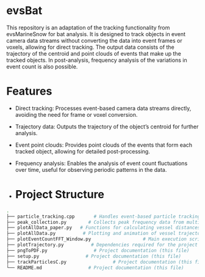 # evsBat
This repository is an adaptation of the tracking functionality from evsMarineSnow for bat analysis.
It is designed to track objects in event camera data streams without converting the data into event frames or voxels, allowing for direct tracking.
The output data consists of the trajectory of the centroid and point clouds of events that make up the tracked objects. 
In post-analysis, frequency analysis of the variations in event count is also possible.

# Features
- Direct tracking: Processes event-based camera data streams directly, avoiding the need for frame or voxel conversion.
- Trajectory data: Outputs the trajectory of the object’s centroid for further analysis.
- Event point clouds: Provides point clouds of the events that form each tracked object, allowing for detailed post-processing.
- Frequency analysis: Enables the analysis of event count fluctuations over time, useful for observing periodic patterns in the data.

- # Project Structure
```bash
.
├── particle_tracking.cpp       # Handles event-based particle tracking in C++
├── peak_collection.py        # Collects peak frequency data from multiple txt files and generates violin plots
├── plotAllData_paper.py   # Functions for calculating vessel distances
├── plotAllData.py          # Plotting and animation of vessel trajectories
├── plotEventCountFFT_Window.py                   # Main execution script for coordinating the workflow
├── plotTrajectory.py          # Dependencies required for the project
├── pngToPDF.py                 # Project documentation (this file)
├── setup.py                 # Project documentation (this file)
├── trackParticlesC.py                 # Project documentation (this file)
└── README.md                 # Project documentation (this file)
```

